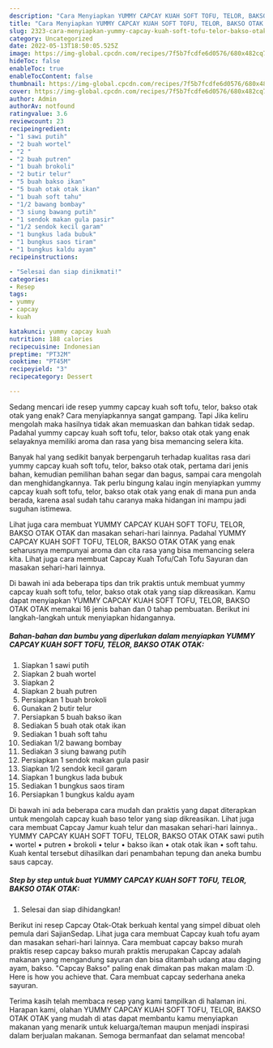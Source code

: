 ```yaml
---
description: "Cara Menyiapkan YUMMY CAPCAY KUAH SOFT TOFU, TELOR, BAKSO OTAK OTAK yang Lezat, Buat Buka Puasa Menggugah Selera"
title: "Cara Menyiapkan YUMMY CAPCAY KUAH SOFT TOFU, TELOR, BAKSO OTAK OTAK yang Lezat, Buat Buka Puasa Menggugah Selera"
slug: 2323-cara-menyiapkan-yummy-capcay-kuah-soft-tofu-telor-bakso-otak-otak-yang-lezat-buat-buka-puasa-menggugah-selera
category: Uncategorized
date: 2022-05-13T18:50:05.525Z
image: https://img-global.cpcdn.com/recipes/7f5b7fcdfe6d0576/680x482cq70/yummy-capcay-kuah-soft-tofu-telor-bakso-otak-otak-foto-resep-utama.jpg
hideToc: false
enableToc: true
enableTocContent: false
thumbnail: https://img-global.cpcdn.com/recipes/7f5b7fcdfe6d0576/680x482cq70/yummy-capcay-kuah-soft-tofu-telor-bakso-otak-otak-foto-resep-utama.jpg
cover: https://img-global.cpcdn.com/recipes/7f5b7fcdfe6d0576/680x482cq70/yummy-capcay-kuah-soft-tofu-telor-bakso-otak-otak-foto-resep-utama.jpg
author: Admin
authorAv: notfound
ratingvalue: 3.6
reviewcount: 23
recipeingredient:
- "1 sawi putih"
- "2 buah wortel"
- "2 "
- "2 buah putren"
- "1 buah brokoli"
- "2 butir telur"
- "5 buah bakso ikan"
- "5 buah otak otak ikan"
- "1 buah soft tahu"
- "1/2 bawang bombay"
- "3 siung bawang putih"
- "1 sendok makan gula pasir"
- "1/2 sendok kecil garam"
- "1 bungkus lada bubuk"
- "1 bungkus saos tiram"
- "1 bungkus kaldu ayam"
recipeinstructions:

- "Selesai dan siap dinikmati!"
categories:
- Resep
tags:
- yummy
- capcay
- kuah

katakunci: yummy capcay kuah 
nutrition: 188 calories
recipecuisine: Indonesian
preptime: "PT32M"
cooktime: "PT45M"
recipeyield: "3"
recipecategory: Dessert

---
```



Sedang mencari ide resep yummy capcay kuah soft tofu, telor, bakso otak otak yang enak? Cara menyiapkannya sangat gampang. Tapi Jika keliru mengolah maka hasilnya tidak akan memuaskan dan bahkan tidak sedap. Padahal yummy capcay kuah soft tofu, telor, bakso otak otak yang enak selayaknya memiliki aroma dan rasa yang bisa memancing selera kita.


Banyak hal yang sedikit banyak berpengaruh terhadap kualitas rasa dari yummy capcay kuah soft tofu, telor, bakso otak otak, pertama dari jenis bahan, kemudian pemilihan bahan segar dan bagus, sampai cara mengolah dan menghidangkannya. Tak perlu bingung kalau ingin menyiapkan yummy capcay kuah soft tofu, telor, bakso otak otak yang enak di mana pun anda berada, karena asal sudah tahu caranya maka hidangan ini mampu jadi suguhan istimewa.

Lihat juga cara membuat YUMMY CAPCAY KUAH SOFT TOFU, TELOR, BAKSO OTAK OTAK dan masakan sehari-hari lainnya. Padahal YUMMY CAPCAY KUAH SOFT TOFU, TELOR, BAKSO OTAK OTAK yang enak seharusnya mempunyai aroma dan cita rasa yang bisa memancing selera kita. Lihat juga cara membuat Capcay Kuah Tofu/Cah Tofu Sayuran dan masakan sehari-hari lainnya.


Di bawah ini ada beberapa tips dan trik praktis untuk membuat yummy capcay kuah soft tofu, telor, bakso otak otak yang siap dikreasikan. Kamu dapat menyiapkan YUMMY CAPCAY KUAH SOFT TOFU, TELOR, BAKSO OTAK OTAK memakai 16 jenis bahan dan 0 tahap pembuatan. Berikut ini langkah-langkah untuk menyiapkan hidangannya.

<!--inarticleads1-->

##### Bahan-bahan dan bumbu yang diperlukan dalam menyiapkan YUMMY CAPCAY KUAH SOFT TOFU, TELOR, BAKSO OTAK OTAK:

1. Siapkan 1 sawi putih
1. Siapkan 2 buah wortel
1. Siapkan 2 
1. Siapkan 2 buah putren
1. Persiapkan 1 buah brokoli
1. Gunakan 2 butir telur
1. Persiapkan 5 buah bakso ikan
1. Sediakan 5 buah otak otak ikan
1. Sediakan 1 buah soft tahu
1. Sediakan 1/2 bawang bombay
1. Sediakan 3 siung bawang putih
1. Persiapkan 1 sendok makan gula pasir
1. Siapkan 1/2 sendok kecil garam
1. Siapkan 1 bungkus lada bubuk
1. Sediakan 1 bungkus saos tiram
1. Persiapkan 1 bungkus kaldu ayam


Di bawah ini ada beberapa cara mudah dan praktis yang dapat diterapkan untuk mengolah capcay kuah baso telor yang siap dikreasikan. Lihat juga cara membuat Capcay Jamur kuah telur dan masakan sehari-hari lainnya.. YUMMY CAPCAY KUAH SOFT TOFU, TELOR, BAKSO OTAK OTAK sawi putih • wortel • putren • brokoli • telur • bakso ikan • otak otak ikan • soft tahu. Kuah kental tersebut dihasilkan dari penambahan tepung dan aneka bumbu saus capcay. 

<!--inarticleads2-->

##### Step by step untuk buat YUMMY CAPCAY KUAH SOFT TOFU, TELOR, BAKSO OTAK OTAK:


1. Selesai dan siap dihidangkan!

Berikut ini resep Capcay Otak-Otak berkuah kental yang simpel dibuat oleh pemula dari SajianSedap. Lihat juga cara membuat Capcay kuah tofu ayam dan masakan sehari-hari lainnya. Cara membuat capcay bakso murah praktis resep capcay bakso murah praktis merupakan Capcay adalah makanan yang mengandung sayuran dan bisa ditambah udang atau daging ayam, bakso. &#34;Capcay Bakso&#34; paling enak dimakan pas makan malam :D. Here is how you achieve that. Cara membuat capcay sederhana aneka sayuran. 

Terima kasih telah membaca resep yang kami tampilkan di halaman ini. Harapan kami, olahan YUMMY CAPCAY KUAH SOFT TOFU, TELOR, BAKSO OTAK OTAK yang mudah di atas dapat membantu kamu menyiapkan makanan yang menarik untuk keluarga/teman maupun menjadi inspirasi dalam berjualan makanan. Semoga bermanfaat dan selamat mencoba!
